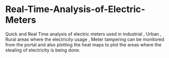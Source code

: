 # Real-Time-Analysis-of-Electric-Meters
Quick and Real Time analysis of electric meters used in Industrial , Urban , Rural areas where the electricity usage , Meter tampering  can be monitored from the portal and also plotting the heat maps to plot the areas where the stealing of electricity is being done.
